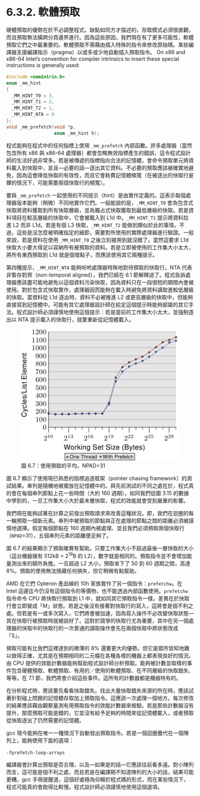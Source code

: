 # 6.3.2. 軟體預取

硬體預取的優勢在於不必調整程式。缺點如同方才描述的，存取模式必須很直觀，而且預取無法橫跨分頁邊界進行。因為這些原因，我們現在有了更多可能性，軟體預取它們之中最重要的。軟體預取不需藉由插入特殊的指令來修改原始碼。某些編譯器支援編譯指示（pragma）以或多或少地自動插入預取指令。
On x86 and x86-64 Intel’s convention for compiler intrinsics to insert these special instructions is generally used:

```c
#include <xmmintrin.h>
enum _mm_hint
{
  _MM_HINT_T0 = 3,
  _MM_HINT_T1 = 2,
  _MM_HINT_T2 = 1,
  _MM_HINT_NTA = 0
};
void _mm_prefetch(void *p,
                  enum _mm_hint h);
```

程式能夠在程式中的任何指標上使用 `_mm_prefetch` 內部函數。許多處理器（當然包含所有 x86 與 x86-64 處理器）都會忽略無效指標產生的錯誤，這令程式設計師的生活好過非常多。若是被傳遞的指標指向合法的記憶體，會命令預取單元將資料載入到快取中，並且––必要的話––逐出其它資料。不必要的預取應該被確實地避免，因為這會降低快取的有效性，而且它會耗費記憶體頻寬（在被逐出的快取行是髒的情況下，可能需要兩個快取行的頻寬）。

要與 `_mm_prefetch` 一起使用的不同提示（hint）是由實作定義的。這表示每個處理器版本能夠（稍微）不同地實作它們。一般能說的是，`_MM_HINT_T0` 會為包含式快取將資料獲取到所有快取層級，並為獨占式快取獲取到最低層級的快取。若是資料項目在較高層級的快取中，它會被載入到 L1d 中。`_MM_HINT_T1` 提示將資料拉進 L2 而非 L1d。若是有個 L3 快取，`_MM_HINT_T2` 能做到類似於此的事情。不過，這些是沒怎麼被明確指定的細節，需要對所使用的實際處理器進行驗證。一般來說，若是資料在使用 `_MM_HINT_T0` 之後立刻被用到就沒錯了。當然這要求 L1d 快取大小要大得足以容納所有被預取的資料。若是立即被使用的工作集大小太大，將所有東西預取到 L1d 就是個壞點子，而應該使用其它兩種提示。

第四種提示，`_MM_HINT_NTA` 能夠吩咐處理器特殊地對待預取的快取行。NTA 代表非暫存對齊（non-temporal aligned），我們已經在 6.1 節解釋過了。程式告訴處理器應該盡可能地避免以這個資料污染快取，因為資料只在一段很短的期間內會被使用。對於包含式快取實作，處理器因而能夠在載入時避免將資料讀取進較低層級的快取。當資料從 L1d 逐出時，資料不必被推進 L2 或更高層級的快取中，但能夠直接寫到記憶體中。可能有其它處理器設計師在給定這個提示時能夠部屬的其它手法。程式設計師必須謹慎地使用這個提示：若是當前的工作集大小太大，並強制逐出以 NTA 提示載入的快取行，就要重新從記憶體載入。

<figure>
  <img src="../../assets/figure-6.7.png" alt="圖 6.7：使用預取的平均，NPAD=31">
  <figcaption>圖 6.7：使用預取的平均，NPAD=31</figcaption>
</figure>

圖 6.7 顯示了使用現已熟悉的指標追逐框架（pointer chasing framework）的測試結果。串列是隨機地被擺放在記憶體中的。與先前測試的不同之處在於，程式真的會在每個串列節點上花一些時間（大約 160 週期）。如同我們從圖 3.15 的數據中學到的，一旦工作集大小大於最末層快取，程式的效能就會受到嚴重的影響。

我們現在能夠試著在計算之前發出預取請求來改善這種狀況。即，我們在迴圈的每一輪預取一個新元素。串列中被預取的節點與正在處理的節點之間的距離必須被謹慎地選擇。假定每個節點在 160 週期內被處理、並且我們必須預取兩個快取行（`NPAD`=31），五個串列元素的距離便足夠了。

圖 6.7 的結果顯示了預取確實有幫助。只要工作集大小不超過最後一層快取的大小（這台機器擁有 512kB = 2<sup>19</sup>B 的 L2），數字就是相同的。預取指令並不會增加能量測出來的額外負擔。一旦超過 L2 大小，預取省下了 50 到 60 週期之間，高達 8%。預取的使用無法隱藏任何損失，但它稍微有點幫助。

AMD 在它們 Opteron 產品線的 10h 家族實作了另一個指令：`prefetchw`。在 Intel 這邊迄今仍沒有這個指令的等價物，也不能透過內部函數使用。`prefetchw` 指令命令 CPU 將快取行預取到 L1 中，就如同其它預取指令一樣。差異在於快取行會立即變成「M」狀態。若是之後沒有接著對快取行的寫入，這將會是個不利之處。但若是有一或多次寫入，它們將會被加速，因為寫入操作不必改變快取狀態––其在快取行被預取時就被設好了。這對於競爭的快取行尤為重要，其中在另一個處理器的快取中的快取行的一次普通的讀取操作會先在兩個快取中將狀態改成「S」。

預取可能有比我們這裡達到的微薄的 8% 還要更大的優勢。但它是眾所皆知地難以做得正確，尤其是在預期相同的二元檔在各種各樣的機器上都表現良好的情況。由 CPU 提供的效能計數器能夠幫助程式設計師分析預取。能夠被計數並取樣的事件包含硬體預取、軟體預取、有用的／使用的軟體預取、在不同層級的快取錯失、等等。在 7.1 節，我們將會介紹這些事件。這所有的計數器都是機器特有的。

在分析程式時，應該要先看看快取錯失。找出大量快取錯失來源的所在時，應該試著針對碰上問題的記憶體存取加上預取指令。這應該一次處理一個地方。每次修改的結果應該藉由觀察量測有用預取指令的效能計數器來檢驗。若是那些計數器沒有提升，那麼預取可能是錯的，它並沒有給予足夠的時間來從記憶體載入，或者預取從快取逐出了仍然需要的記憶體。

gcc 現今能夠在唯一一種情況下自動發出預取指令。若是一個迴圈疊代在一個陣列上，能夠使用下面的選項：

`-fprefetch-loop-arrays`

編譯器會計算出預取是否合理，以及––如果是的話––它應該往前看多遠。對小陣列而言，這可能是個不利之處，而且若是在編譯期不知道陣列的大小的話，結果可能更糟。gcc 手冊提醒道，這個好處極為仰賴於程式碼的形式，而在某些情況下，程式可能真的會跑得比較慢。程式設計師必須謹慎地使用這個選項。

